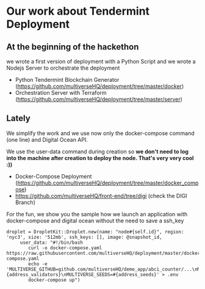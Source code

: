 # Our work about Tendermint Deployment

## At the beginning of the hackethon

 we wrote a first version of deployment with a Python Script and we wrote a Nodejs Server to orchestrate the deployment 
- Python Tendermint Blockchain Generator (https://github.com/multiverseHQ/deployment/tree/master/docker)
- Orchestration Server with Terraform (https://github.com/multiverseHQ/deployment/tree/master/server)


## Lately

We simplify the work and we use now only the docker-compose command (one line) and Digital Ocean API. 

We use the user-data command during creation so **we don't need to log into the machine after creation to deploy the node. That's very very cool :))**

- Docker-Compose Deployment (https://github.com/multiverseHQ/deployment/tree/master/docker_compose)
- https://github.com/multiverseHQ/front-end/tree/digi (check the DIGI Branch)

For the fun, we show you the sample how we launch an application with docker-compose and digital ocean without the need to save a ssh_key

```
droplet = DropletKit::Droplet.new(name: "node#{self.id}", region: 'nyc3', size: '512mb', ssh_keys: [], image: @snapshot_id,
     user_data: "#!/bin/bash
        curl -o docker-compose.yaml https://raw.githubusercontent.com/multiverseHQ/deployment/master/docker_compose/docker-compose.yaml 
        echo -e 'MULTIVERSE_GITHUB=github.com/multiverseHQ/demo_app/abci_counter/...\nMULTIVERSE_COMMAND=abci_counter\nMULTIVERSE_VALIDATORS=#{address_validators}\nMULTIVERSE_SEEDS=#{address_seeds}' > .env
        docker-compose up")
```